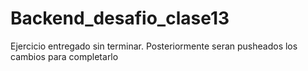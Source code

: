 # Backend_desafio_clase13

Ejercicio entregado sin terminar. Posteriormente seran pusheados los cambios para completarlo
